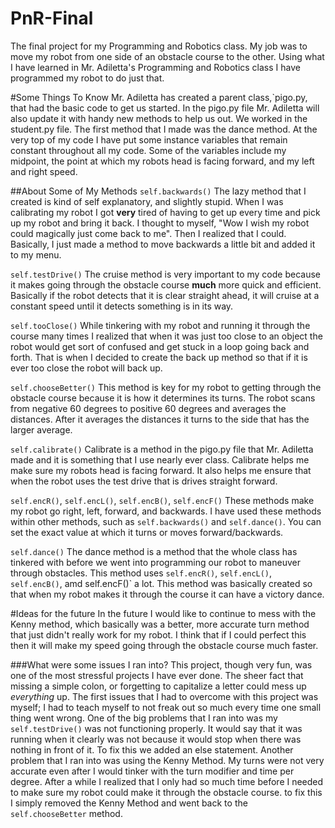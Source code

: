 # PnR-Final
The final project for my Programming and Robotics class.  My job was to move my robot from one side of an obstacle course to the other.  Using what I have learned in Mr. Adiletta's Programming and Robotics class I
have programmed my robot to do just that.

#Some Things To Know
Mr. Adiletta has created a parent class,`pigo.py, that had the basic code to get us started.  In the pigo.py file Mr. Adiletta will also update it with handy new methods to help us out.  We worked in the student.py file.
The first method that I made was the dance method.  At the very top of my code I have put some instance variables that remain constant throughout all my code.  Some of the variables include my midpoint, the point at which my robots
head is facing forward, and my left and right speed.

##About Some of My Methods
`self.backwards()`
The lazy method that I created is  kind of self explanatory, and slightly stupid.  When I was calibrating my robot I got **very** tired of having to get up every time and pick up my robot and bring it back.
I thought to myself, "Wow I wish my robot could magically just come back to me".  Then I realized that I could.  Basically, I just made a method to move backwards a little bit and added it to my menu.

`self.testDrive()`
The cruise method is very important to my code because it makes going through the obstacle course **much** more quick and efficient.
 Basically if the robot detects that it is clear straight ahead, it will cruise at a constant speed until it detects something is in its way.

`self.tooClose()`
While tinkering with my robot and running it through the course many times I realized that when it was just too close to an object the robot would get sort of confused and get stuck in a loop going back and forth.
That is when I decided to create the back up method so that if it is ever too close the robot will back up.

`self.chooseBetter()`
This method is key for my robot to getting through the obstacle course because it is how it determines its turns.  The robot scans from negative 60 degrees to positive 60 degrees and averages the distances.
After it averages the distances it turns to the side that has the larger average.

`self.calibrate()`
Calibrate is a method in the pigo.py file that Mr. Adiletta made and it is something that I use nearly ever class.  Calibrate helps me make sure my robots head is facing forward.
It also helps me ensure that when the robot uses the test drive that is drives straight forward.

`self.encR()`, `self.encL()`, `self.encB()`, `self.encF()`
These methods make my robot go right, left, forward, and backwards.  I have used these methods within other methods, such as `self.backwards()` and `self.dance()`.
You can set the exact value at which it turns or moves forward/backwards.

`self.dance()`
The dance method is a method that the whole class has tinkered with before we went into programming our robot to maneuver through obstacles.  This method uses `self.encR()`, `self.encL()`, `self.encB()`, amd self.encF()` a lot.
This method was basically created so that when my robot makes it through the course it can have a victory dance.

#Ideas for the future
In the future I would like to continue to mess with the Kenny method, which basically was a better, more accurate turn method that just didn't really work for my robot.  I think that if I could perfect this then it will make
my speed going through the obstacle course much faster.



###What were some issues I ran into?
This project, though very fun, was one of the most stressful projects I have ever done.  The sheer fact that missing a simple colon, or forgetting to capitalize a letter could mess up _everything_ up.
The first issues that I had to overcome with this project was myself; I had to teach myself to not freak out so much every time one small thing went wrong.  One of the big problems that I ran into was my `self.testDrive()` was not
functioning properly.  It would say that it was running when it clearly was not because it would stop when there was nothing in front of it.  To fix this we added an else statement.
Another problem that I ran into was using the Kenny Method.  My turns were not very accurate even after I would tinker with the turn modifier and time per degree.  After a while I realized that I only had so much time before I
needed to make sure my robot could make it through the obstacle course.  to fix this I simply removed the Kenny Method and went back to the `self.chooseBetter` method.
